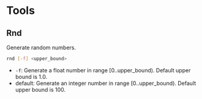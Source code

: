 # Tools

## Rnd

Generate random numbers.

```bash
rnd [-f] <upper_bound>
```

- `-f`: Generate a float number in range [0..upper_bound). Default upper bound is 1.0.
- default: Generate an integer number in range [0..upper_bound). Default upper bound is 100.
